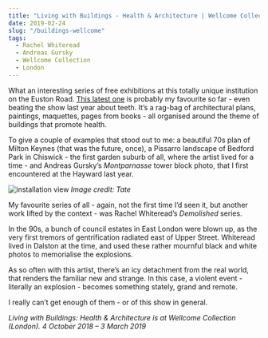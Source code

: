 ```yaml
---
title: "Living with Buildings - Health & Architecture | Wellcome Collection"
date: 2019-02-24
slug: "/buildings-wellcome"
tags:
  - Rachel Whiteread
  - Andreas Gursky
  - Wellcome Collection
  - London
---
```


What an interesting series of free exhibitions at this totally unique institution on the Euston Road. [This latest one](https://wellcomecollection.org/exhibitions/Wk4sPSQAACcANwrX) is probably my favourite so far - even beating the show last year about teeth. It’s a rag-bag of architectural plans, paintings, maquettes, pages from books - all organised around the theme of buildings that promote health.

To give a couple of examples that stood out to me: a beautiful 70s plan of Milton Keynes (that was the future, once), a Pissarro landscape of Bedford Park in Chiswick - the first garden suburb of all, where the artist lived for a time - and Andreas Gursky’s *Montparnasse* tower block photo, that I first encountered at the Hayward last year.

![installation view](/buildings-wellcome-1.jpg)
*Image credit: Tate*

My favourite series of all - again, not the first time I’d seen it, but another work lifted by the context - was Rachel Whiteread’s *Demolished* series.

In the 90s, a bunch of council estates in East London were blown up, as the very first tremors of gentrification radiated east of Upper Street. Whiteread lived in Dalston at the time, and used these rather mournful black and white photos to memorialise the explosions.

As so often with this artist, there’s an icy detachment from the real world, that renders the familiar new and strange. In this case, a violent event - literally an explosion - becomes something stately, grand and remote.

I really can’t get enough of them - or of this show in general.

*Living with Buildings: Health & Architecture is at Wellcome Collection (London).  4 October 2018 – 3 March 2019*
